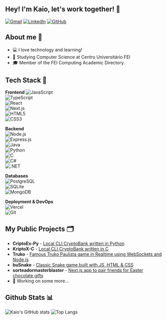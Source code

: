 ## Hey! I'm Kaio, let's work together!  👋

[![Gmail](https://img.shields.io/badge/Gmail-333333?style=for-the-badge&logo=gmail&logoColor=red&logoWidth=20)](mailto:kposansky@gmail.com)
[![LinkedIn](https://img.shields.io/badge/LinkedIn-0077B5?style=for-the-badge&logo=linkedin&logoColor=white&logoWidth=20)](https://www.linkedin.com/in/kaio-santos-a721aa31a/)
[![GitHub](https://img.shields.io/badge/GitHub-100000?style=for-the-badge&logo=github&logoColor=white&logoWidth=20)](https://github.com/oKaio06)

## About me 💬

- 💻 I love technology and learning!
- 🏢 Studying Computer Science at Centro Universitário FEI
- 🎓 Member of the FEI Computing Academic Directory.

## Tech Stack 🔧

**Frontend**
![JavaScript](https://img.shields.io/badge/JavaScript-F7DF1E?style=for-the-badge&logo=javascript&logoColor=black&logoWidth=10)  
![TypeScript](https://img.shields.io/badge/TypeScript-007ACC?style=for-the-badge&logo=typescript&logoColor=white&logoWidth=10)  
![React](https://img.shields.io/badge/React-20232A?style=for-the-badge&logo=react&logoColor=61DAFB&logoWidth=10)  
![Next.js](https://img.shields.io/badge/Next-black?style=for-the-badge&logo=next.js&logoColor=white&logoWidth=10)  
![HTML5](https://img.shields.io/badge/HTML5-E34F26?style=for-the-badge&logo=html5&logoColor=white&logoWidth=10)  
![CSS3](https://img.shields.io/badge/CSS3-1572B6?style=for-the-badge&logo=css3&logoColor=white&logoWidth=10)  

**Backend**  
![Node.js](https://img.shields.io/badge/node.js-6DA55F?style=for-the-badge&logo=node.js&logoColor=white)  
![Express.js](https://img.shields.io/badge/express.js-%23404d59.svg?style=for-the-badge&logo=express&logoColor=%2361DAFB&logoWidth=10)  
![Java](https://img.shields.io/badge/java-%23ED8B00.svg?style=for-the-badge&logo=openjdk&logoColor=white&logoWidth=10)  
![Python](https://img.shields.io/badge/python-3670A0?style=for-the-badge&logo=python&logoColor=ffdd54&logoWidth=10)  
![C](https://img.shields.io/badge/C-00599C?style=for-the-badge&logo=c&logoColor=white&logoWidth=10)  
![C#](https://img.shields.io/badge/C%23-239120?style=for-the-badge&logo=c-sharp&logoColor=white&logoWidth=10)  
![.NET](https://img.shields.io/badge/.NET-5C2D91?style=for-the-badge&logo=.net&logoColor=white&logoWidth=10)  

**Databases**  
![PostgreSQL](https://img.shields.io/badge/PostgreSQL-000?style=for-the-badge&logo=postgresql&logoWidth=10)  
![SQLite](https://img.shields.io/badge/SQLite-000?style=for-the-badge&logo=sqlite&logoColor=07405E&logoWidth=10)  
![MongoDB](https://img.shields.io/badge/MongoDB-%234ea94b.svg?style=for-the-badge&logo=mongodb&logoColor=white&logoWidth=10)  

**Deployment & DevOps**  
![Vercel](https://img.shields.io/badge/vercel-%23000000.svg?style=for-the-badge&logo=vercel&logoColor=white&logoWidth=10)  
![Git](https://img.shields.io/badge/GIT-E44C30?style=for-the-badge&logo=git&logoColor=white)


## My Public Projects 🗂️
- **CriptoEx-Py** - [Local CLI CryptoBank written in Python](https://github.com/oKaio06/CriptoEx-Py)
- **KriptoX-C** - [Local CLI CryptoBank written in C](https://github.com/oKaio06/KriptoX-C-Adm)
- **Truko** - [Famous Truko Paulista game in Realtime using WebSockets and Node.js](https://github.com/oKaio06/truko)
- **buSnake** - [Classic Snake game built with JS, HTML & CSS](https://github.com/oKaio06/buSnake)
- **sorteadormasterblaster** - [Next.js app to pair friends for Easter chocolate gifts](https://github.com/oKaio06/sorteadormasterblaster)
- 👀 Working on some more...

## Github Stats 📊

![Kaio's GitHub stats](https://github-readme-stats.vercel.app/api?username=oKaio06&show_icons=true&theme=transparent)
![Top Langs](https://github-readme-stats.vercel.app/api/top-langs/?username=oKaio06&layout=compact&icons=true&theme=transparent)
